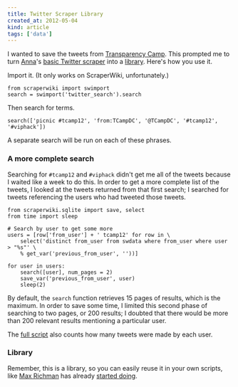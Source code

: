 ```yaml
---
title: Twitter Scraper Library 
created_at: 2012-05-04
kind: article
tags: ['data']
---
```


I wanted to save the tweets from [Transparency Camp](tcamp).
This prompted me to turn [Anna](annaps)'s [basic Twitter scraper](basic)
into a [library](twitter_search). Here's how you use it.

Import it. (It only works on ScraperWiki, unfortunately.)

    from scraperwiki import swimport
    search = swimport('twitter_search').search

Then search for terms.

    search(['picnic #tcamp12', 'from:TCampDC', '@TCampDC', '#tcamp12', '#viphack'])

A separate search will be run on each of these phrases.

### A more complete search
Searching for `#tcamp12` and `#viphack` didn't get me all of the
tweets because I waited like a week to do this. In order to get
a more complete list of the tweets, I looked at the tweets returned
from that first search; I searched for tweets referencing the users
who had tweeted those tweets.

    from scraperwiki.sqlite import save, select
    from time import sleep

    # Search by user to get some more
    users = [row['from_user'] + ' tcamp12' for row in \
        select('distinct from_user from swdata where from_user where user > "%s"' \
        % get_var('previous_from_user', ''))]
    
    for user in users:
        search([user], num_pages = 2)
        save_var('previous_from_user', user)
        sleep(2)

By default, the `search` function retrieves 15 pages of results, which
is the maximum. In order to save some time, I limited this second phase
of searching to two pages, or 200 results; I doubted that there would
be more than 200 relevant results mentioning a particular user.

The [full script](tcamp_tweets) also counts how many tweets were made
by each user.

### Library

Remember, this is a library, so you can easily reuse it in your own
scripts, like [Max Richman](max) has already [started doing](datahh_tweets).

[annaps]: https://scraperwiki.com/profiles/AnnaPS/
[basic]: https://scraperwiki.com/scrapers/basic_twitter_scraper/
[tcamp]: http://transparencycamp.org/
[twitter_search]: https://scraperwiki.com/scrapers/twitter_search/
[tcamp_tweets]: https://scraperwiki.com/scrapers/tcamp_tweets/
[datahh_tweets]: https://twitter.com/#!/datahh/status/198507824958013441
[max]: https://twitter.com/datahh/
